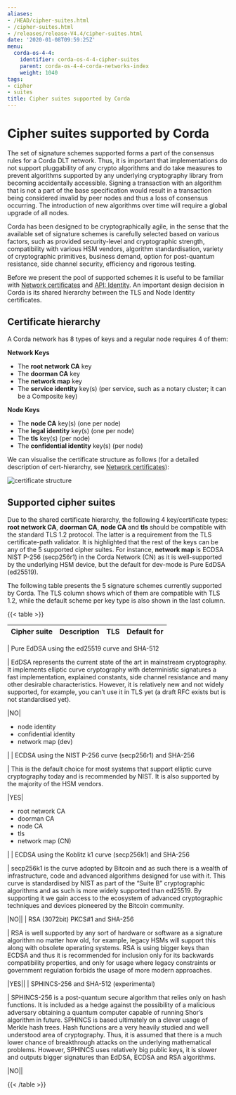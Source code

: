 ```yaml
---
aliases:
- /HEAD/cipher-suites.html
- /cipher-suites.html
- /releases/release-V4.4/cipher-suites.html
date: '2020-01-08T09:59:25Z'
menu:
  corda-os-4-4:
    identifier: corda-os-4-4-cipher-suites
    parent: corda-os-4-4-corda-networks-index
    weight: 1040
tags:
- cipher
- suites
title: Cipher suites supported by Corda
---
```



# Cipher suites supported by Corda


The set of signature schemes supported forms a part of the consensus rules for a Corda DLT network.
Thus, it is important that implementations do not support pluggability of any crypto algorithms and do take measures
to prevent algorithms supported by any underlying cryptography library from becoming accidentally accessible.
Signing a transaction with an algorithm that is not a part of the base specification would result in a transaction
being considered invalid by peer nodes and thus a loss of consensus occurring. The introduction of new algorithms
over time will require a global upgrade of all nodes.

Corda has been designed to be cryptographically agile, in the sense that the available set of signature schemes is
carefully selected based on various factors, such as provided security-level and cryptographic strength, compatibility
with various HSM vendors, algorithm standardisation, variety of cryptographic primitives, business demand, option for
post-quantum resistance, side channel security, efficiency and rigorous testing.

Before we present the pool of supported schemes it is useful to be familiar with [Network certificates](permissioning.md)
and [API: Identity](api-identity.md). An important design decision in Corda is its shared hierarchy between the
TLS and Node Identity certificates.


## Certificate hierarchy

A Corda network has 8 types of keys and a regular node requires 4 of them:

**Network Keys**


* The **root network CA** key
* The **doorman CA** key
* The **network map** key
* The **service identity** key(s) (per service, such as a notary cluster; it can be a Composite key)

**Node Keys**


* The **node CA** key(s) (one per node)
* The **legal identity** key(s) (one per node)
* The **tls** key(s) (per node)
* The **confidential identity** key(s) (per node)

We can visualise the certificate structure as follows (for a detailed description of cert-hierarchy,
see [Network certificates](permissioning.md)):

![certificate structure](/en/images/certificate_structure.png "certificate structure")

## Supported cipher suites

Due to the shared certificate hierarchy, the following 4 key/certificate types: **root network CA**, **doorman CA**,
**node CA** and **tls** should be compatible with the standard TLS 1.2 protocol. The latter is a requirement from the
TLS certificate-path validator. It is highlighted that the rest of the keys can be any of the 5 supported cipher suites.
For instance, **network map** is ECDSA NIST P-256 (secp256r1) in the Corda Network (CN) as it is well-supported by the
underlying HSM device, but the default for dev-mode is Pure EdDSA (ed25519).

The following table presents the 5 signature schemes currently supported by Corda. The TLS column shows which of them
are compatible with TLS 1.2, while the default scheme per key type is also shown in the last column.


{{< table >}}

|Cipher suite|Description|TLS|Default for|
|-------------------------|---------------------------------------------------------------|-----|-------------------------|
|
Pure EdDSA using the
ed25519 curve
and SHA-512

|
EdDSA represents the current state of the art in mainstream
cryptography. It implements elliptic curve cryptography
with deterministic signatures a fast implementation,
explained constants, side channel resistance and many other
desirable characteristics. However, it is relatively new
and not widely supported, for example, you can’t use it in
TLS yet (a draft RFC exists but is not standardised yet).

|NO|
* node identity
* confidential identity
* network map (dev)

|
|
ECDSA using the
NIST P-256 curve
(secp256r1)
and SHA-256

|
This is the default choice for most systems that support
elliptic curve cryptography today and is recommended by
NIST. It is also supported by the majority of the HSM
vendors.

|YES|
* root network CA
* doorman CA
* node CA
* tls
* network map (CN)

|
|
ECDSA using the
Koblitz k1 curve
(secp256k1)
and SHA-256

|
secp256k1 is the curve adopted by Bitcoin and as such there
is a wealth of infrastructure, code and advanced algorithms
designed for use with it. This curve is standardised by
NIST as part of the “Suite B” cryptographic algorithms and
as such is more widely supported than ed25519. By
supporting it we gain access to the ecosystem of advanced
cryptographic techniques and devices pioneered by the
Bitcoin community.

|NO||
|
RSA (3072bit) PKCS#1
and SHA-256

|
RSA is well supported by any sort of hardware or software
as a signature algorithm no matter how old, for example,
legacy HSMs will support this along with obsolete operating
systems. RSA is using bigger keys than ECDSA and thus it is
recommended for inclusion only for its backwards
compatibility properties, and only for usage where legacy
constraints or government regulation forbids the usage of
more modern approaches.

|YES||
|
SPHINCS-256
and SHA-512
(experimental)

|
SPHINCS-256 is a post-quantum secure algorithm that relies
only on hash functions. It is included as a hedge against
the possibility of a malicious adversary obtaining a
quantum computer capable of running Shor’s algorithm in
future. SPHINCS is based ultimately on a clever usage of
Merkle hash trees. Hash functions are a very heavily
studied and well understood area of cryptography. Thus, it
is assumed that there is a much lower chance of
breakthrough attacks on the underlying mathematical
problems. However, SPHINCS uses relatively big public keys,
it is slower and outputs bigger signatures than EdDSA,
ECDSA and RSA algorithms.

|NO||

{{< /table >}}

